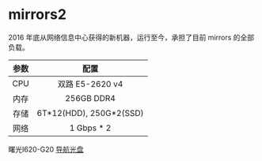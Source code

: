 # mirrors2

2016 年底从网络信息中心获得的新机器，运行至今，承担了目前 mirrors 的全部负载。

| 参数 |           配置            |
| :--: | :-----------------------: |
| CPU  |      双路 E5-2620 v4      |
| 内存 |        256GB DDR4         |
| 存储 | 6T\*12(HDD), 250G\*2(SSD) |
| 网络 |       1 Gbps \* 2         |

曙光I620-G20 [导航光盘](https://ftp.lug.ustc.edu.cn/ebook/sugon-I620-G20.iso)
